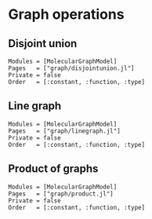 
# Graph operations


## Disjoint union

```@autodocs
Modules = [MolecularGraphModel]
Pages   = ["graph/disjointunion.jl"]
Private = false
Order   = [:constant, :function, :type]
```


## Line graph

```@autodocs
Modules = [MolecularGraphModel]
Pages   = ["graph/linegraph.jl"]
Private = false
Order   = [:constant, :function, :type]
```


## Product of graphs

```@autodocs
Modules = [MolecularGraphModel]
Pages   = ["graph/product.jl"]
Private = false
Order   = [:constant, :function, :type]
```

